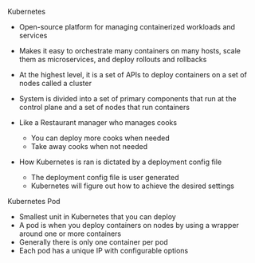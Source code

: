Kubernetes

- Open-source platform for managing containerized workloads and services
- Makes it easy to orchestrate many containers on many hosts, scale them as microservices, and deploy rollouts and rollbacks
- At the highest level, it is a set of APIs to deploy containers on a set of nodes called a cluster
- System is divided into a set of primary components that run at the control plane and a set of nodes that run containers
- Like a Restaurant manager who manages cooks
    
    - You can deploy more cooks when needed
    - Take away cooks when not needed
- How Kubernetes is ran is dictated by a deployment config file
    
    - The deployment config file is user generated
    - Kubernetes will figure out how to achieve the desired settings
 
Kubernetes Pod

- Smallest unit in Kubernetes that you can deploy
- A pod is when you deploy containers on nodes by using a wrapper around one or more containers
- Generally there is only one container per pod
- Each pod has a unique IP with configurable options